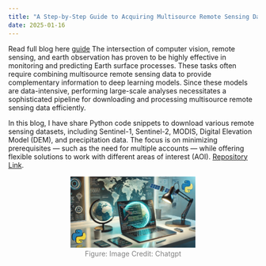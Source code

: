 ```yaml
---
title: "A Step-by-Step Guide to Acquiring Multisource Remote Sensing Data Using Python"
date: 2025-01-16
---
```

Read full blog here [guide](https://medium.com/@saurabh21.kaushik/downloading-multisource-remote-sensing-data-using-python-94445b8e246a)
The intersection of computer vision, remote sensing, and earth observation has proven to be highly effective in monitoring and predicting Earth surface processes. These tasks often require combining multisource remote sensing data to provide complementary information to deep learning models. Since these models are data-intensive, performing large-scale analyses necessitates a sophisticated pipeline for downloading and processing multisource remote sensing data efficiently.

In this blog, I have share Python code snippets to download various remote sensing datasets, including Sentinel-1, Sentinel-2, MODIS, Digital Elevation Model (DEM), and precipitation data. The focus is on minimizing prerequisites — such as the need for multiple accounts — while offering flexible solutions to work with different areas of interest (AOI).
[Repository Link]([https://github.com/Sk-2103/Automated-mapping-of-debris-covered-glaciers-using-deep-learning-and-multisource-remote-sensing-data.git](https://github.com/Sk-2103/Downloading-Multisource-Remote-Sensing-Data-Using-Python.git)).


<figure style="text-align: center;">
    <img src="/images/blog2.PNG" alt="Glacier Mapping Using AI" style="width: 60%;">
    <figcaption style="font-size: 14px; color: gray;">
        Figure: Image Credit: Chatgpt
    </figcaption>
</figure>

